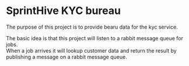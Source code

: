 # SprintHive KYC bureau

The purpose of this project is to provide bearu data for the kyc service.

The basic idea is that this project will listen to a rabbit message queue 
for jobs.  
When a job arrives it will lookup customer data and return the result by
publishing a message on a rabbit message queue.

